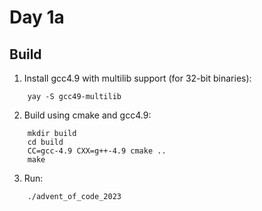 # Day 1a

## Build
1. Install gcc4.9 with multilib support (for 32-bit binaries):
```
    yay -S gcc49-multilib
```

2. Build using cmake and gcc4.9:
```
    mkdir build
    cd build
    CC=gcc-4.9 CXX=g++-4.9 cmake ..
    make
```

3. Run:
```
    ./advent_of_code_2023
```
